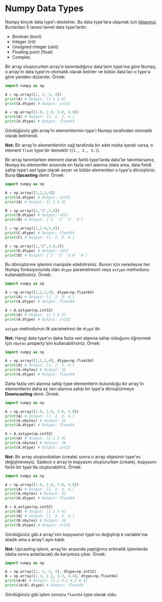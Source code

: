 # Numpy Data Types

Numpy birçok data type'ı destekler. Bu data type'lara ulaşmak için [tıklayınız](https://numpy.org/doc/stable/user/basics.types.html "https://numpy.org/doc/stable/user/basics.types.html"). Bunlardan 5 tanesi temel data type'lardır:
- Boolean (bool)
- Integer (int)
- Unsigned integer (uint)
- Floating point (float)
- Complex.

Bir array oluştururken array'e tanımladığınız data'ların type'ına göre Numpy, o array'in data type'ını otomatik olarak belirler ve bütün data'ları o type'a göre yeniden düzenler. Örnek:
```py
import numpy as np

A = np.array([1, 2, 3, 4])
print(A) # Output: [1 2 3 4] 
print(A.dtype) # Output: int32

A = np.array([1.0, 2.0, 3.0, 4.0])
print(A) # Output: [1. 2. 3. 4.]
print(A.dtype) # Output: float64
```
Gördüğünüz gibi array'in elementlerinin type'ı Numpy tarafından otomatik olarak belirlendi.

**Not:** Bir array'in elementlerinin sağ tarafında bir adet nokta işerati varsa, o element `float` type'dır demektir (`[1., 2., 3.]`).

Bir array tanımlarken element olarak farklı type'larda data'lar tanımlarsanız, Numpy bu elementler arasında en fazla veri alanına (data area, data field) sahip type'ı asıl type olarak seçer ve bütün elementleri o type'a dönüştürür. Buna **Upcasting** denir. Örnek:
```py
import numpy as np

A = np.array([1,2,3,4])
print(A.dtype) # Output: int32
print(A) # Output: [1 2 3 4]  

B = np.array([1,"2",3,4])
print(B.dtype) # Output: <U11
print(B) # Output: ['1' '2' '3' '4']

C = np.array([1,2.0,3,4])
print(C.dtype) # Output: float64
print(C) # Output: [1. 2. 3. 4.]   

D = np.array([1,"2",3.0,4])
print(D.dtype) # Output: <U32
print(D) # Output: ['1' '2' '3.0' '4']
```
Bu dönüştürme işlemini manipüle edebilirsiniz. Bunun için neredeyse her Numpy fonksiyonunda olan `dtype` parametresini veya `astype` methodunu kullanabilirsiniz. Örnek:
```py
import numpy as np

A = np.array([1,2,3,4], dtype=np.float64)
print(A) # Output: [1. 2. 3. 4.]
print(A.dtype) # Output: float64

A = A.astype(np.int32)
print(A) # Output: [1 2 3 4]
print(A.dtype) # Output: int32
```
`astype` methodunun ilk parametresi de `dtype`'dır.

**Not:** Hangi data type'ın daha fazla veri alanına sahip olduğunu öğrenmek için `nbytes` property'sini kullanabilirsiniz. Örnek:
```py
import numpy as np

A = np.array([1,2,3,4], dtype=np.float64)
print(A) # Output: [1. 2. 3. 4.]
print(A.nbytes) # Output: 32
print(A.dtype) # Output: float64
```

Daha fazla veri alanına sahip type elementlerin bulunduğu bir array'in elementlerini daha az veri alanına sahip bir type'a dönüştürmeye **Downcasting** denir. Örnek:
```py
import numpy as np

A = np.array([1.0, 2.0, 3.0, 4.0])
print(A) # Output: [1. 2. 3. 4.]
print(A.nbytes) # Output: 32
print(A.dtype) # Output: float64

A = A.astype(np.int32)
print(A) # Output: [1 2 3 4]
print(A.nbytes) # Output: 16
print(A.dtype) # Output: int32
```

**Not:** Bir array oluşturduktan (create) sonra o array objesinin type'ını değiştiremeyiz. Sadece o array'in kopyasını oluştururken (create), kopyasını farklı bir type'da oluşturabiliriz. Örnek: 
```py
import numpy as np

A = np.array([1.0, 2.0, 3.0, 4.0])
print(A) # Output: [1. 2. 3. 4.]
print(A.nbytes) # Output: 32
print(A.dtype) # Output: float64

B = A.astype(np.int32)
print(B) # Output: [1 2 3 4]
print(A) # Output: [1. 2. 3. 4.]
print(B.nbytes) # Output: 16
print(B.dtype) # Output: int32
```
Gördüğünüz gibi `A` array'inin kopyasının type'ını değiştirip `B` variable'ına atadık ama `A` array'i aynı kaldı.

**Not:** Upcasting işlemi, array'ler arasında yaptığımız aritmetik işlemlerde (daha sonra anlatılacak) de karşımıza çıkar. Örnek:
```py
import numpy as np

A = np.array([1, 2, 3, 4], dtype=np.int32)
B = np.array([1.1, 2.2, 3.3, 4.4], dtype=np.float64)
print(A+B) # Output: [2.1 4.2 6.3 8.4]
print((A+B).dtype) # Output: float64
```
Gördüğünüz gibi işlem sonucu `float64` type olarak oldu.